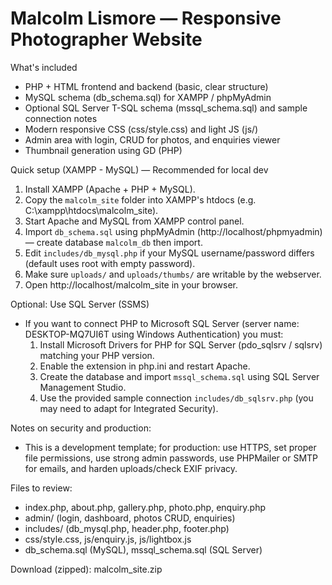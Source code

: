 Malcolm Lismore — Responsive Photographer Website
================================================

What's included
- PHP + HTML frontend and backend (basic, clear structure)
- MySQL schema (db_schema.sql) for XAMPP / phpMyAdmin
- Optional SQL Server T-SQL schema (mssql_schema.sql) and sample connection notes
- Modern responsive CSS (css/style.css) and light JS (js/)
- Admin area with login, CRUD for photos, and enquiries viewer
- Thumbnail generation using GD (PHP)

Quick setup (XAMPP - MySQL) — Recommended for local dev
1. Install XAMPP (Apache + PHP + MySQL).
2. Copy the `malcolm_site` folder into XAMPP's htdocs (e.g. C:\xampp\htdocs\malcolm_site).
3. Start Apache and MySQL from XAMPP control panel.
4. Import `db_schema.sql` using phpMyAdmin (http://localhost/phpmyadmin) — create database `malcolm_db` then import.
5. Edit `includes/db_mysql.php` if your MySQL username/password differs (default uses root with empty password).
6. Make sure `uploads/` and `uploads/thumbs/` are writable by the webserver.
7. Open http://localhost/malcolm_site in your browser.

Optional: Use SQL Server (SSMS)
- If you want to connect PHP to Microsoft SQL Server (server name: DESKTOP-MQ7UI6T using Windows Authentication) you must:
  1. Install Microsoft Drivers for PHP for SQL Server (pdo_sqlsrv / sqlsrv) matching your PHP version.
  2. Enable the extension in php.ini and restart Apache.
  3. Create the database and import `mssql_schema.sql` using SQL Server Management Studio.
  4. Use the provided sample connection `includes/db_sqlsrv.php` (you may need to adapt for Integrated Security).

Notes on security and production:
- This is a development template; for production: use HTTPS, set proper file permissions, use strong admin passwords, use PHPMailer or SMTP for emails, and harden uploads/check EXIF privacy.

Files to review:
- index.php, about.php, gallery.php, photo.php, enquiry.php
- admin/ (login, dashboard, photos CRUD, enquiries)
- includes/ (db_mysql.php, header.php, footer.php)
- css/style.css, js/enquiry.js, js/lightbox.js
- db_schema.sql (MySQL), mssql_schema.sql (SQL Server)

Download (zipped): malcolm_site.zip
